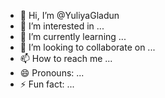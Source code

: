 - 👋 Hi, I’m @YuliyaGladun
- 👀 I’m interested in ...
- 🌱 I’m currently learning ...
- 💞️ I’m looking to collaborate on ...
- 📫 How to reach me ...
- 😄 Pronouns: ...
- ⚡ Fun fact: ...

<!---
YuliyaGlagun/YuliyaGlagun is a ✨ special ✨ repository because its `README.md` (this file) appears on your GitHub profile.
You can click the Preview link to take a look at your changes.
--->
